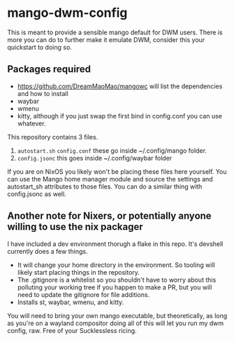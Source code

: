 # mango-dwm-config
This is meant to provide a sensible mango default for DWM users. There is more you can do to further make it emulate DWM, consider this your quickstart to doing so. 

## Packages required
* https://github.com/DreamMaoMao/mangowc will list the dependencies and how to install
* waybar
* wmenu
* kitty, although if you just swap the first bind in config.conf you can use whatever.


This repository contains 3 files. 
1. `autostart.sh` `config.conf` these go inside ~/.config/mango folder.
2. `config.jsonc` this goes inside ~/.config/waybar folder

If you are on NixOS you likely won't be placing these files here yourself. You can use the Mango home manager module and source the settings and autostart_sh attributes to those files. You can do a similar thing with config.jsonc as well. 

## Another note for Nixers, or potentially anyone willing to use the nix packager

I have included a dev environment thorugh a flake in this repo. It's devshell currently does a few things. 
* It will change your home directory in the environment. So tooling will likely start placing things in the repository.
* The .gitignore is a whitelist so you shouldn't have to worry about this polluting your working tree if you happen to make a PR, but you will need to update the gitignore for file additions.
* Installs st, waybar, wmenu, and kitty.

You will need to bring your own mango executable, but theoretically, as long as you're on a wayland compositor doing all of this will let you run my dwm config, raw. Free of your Sucklessless ricing. 


